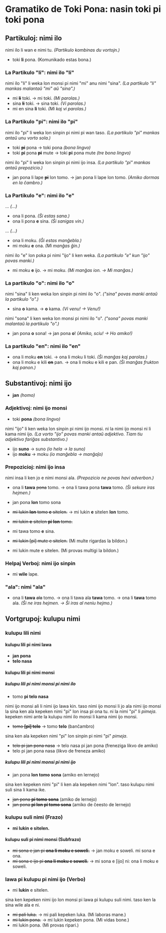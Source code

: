 # Gramatiko de Toki Pona: nasin toki pi toki pona

## Partikuloj: nimi ilo

nimi ilo li wan e nimi tu. *(Partikulo kombinas du vortojn.)*

* toki **li** pona. (Komunikado estas bona.)

### La Partikulo "li": nimi ilo "li"

nimi ilo "li" li weka lon monsi pi nimi "mi" anu nimi "sina". *(La partikulo "li" mankas malantaŭ "mi" aŭ "sina".)*

* mi ~~**li**~~ toki. → mi toki. *(Mi parolas.)*
* sina ~~**li**~~ toki. → sina toki. *(Vi parolas.)*
* mi en sina **li** toki. *(Mi kaj vi parolas.)*

### La Partikulo "pi": nimi ilo "pi"

nimi ilo "pi" li weka lon sinpin pi nimi pi wan taso. *(La partikulo "pi" mankas antaŭ unu vorto sola.)*

* toki ~~**pi**~~ pona → toki pona *(bona lingvo)*
* toki **pi** pona ~~**pi**~~ mute → toki **pi** pona mute *(tre bona lingvo)*

nimi ilo "pi" li weka lon sinpin pi nimi ijo insa. *(La partikulo "pi" mankas antaŭ prepozicio.)*

* jan pona li lape ~~**pi**~~ lon tomo. → jan pona li lape lon tomo. *(Amiko dormas en la ĉambro.)*

### La Partikulo "e": nimi ilo "e"

... *(...)*

* ona li pona. *(Ŝi estas sana.)*
* ona li pona **e** sina. *(Ŝi sanigas vin.)*

... *(...)*

* ona li moku. *(Ĝi estas manĝebla.)*
* mi moku **e** ona. *(Mi manĝas ĝin.)*

nimi ilo "e" lon poka pi nimi "ijo" li ken weka. *(La partikulo "e" kun "ijo" povas manki.)*

* mi moku **e** ijo. → mi moku. *(Mi manĝas ion. → Mi manĝas.)*

### La partikulo "o": nimi ilo "o"

nimi "sina" li ken weka lon sinpin pi nimi ilo "o". *("sina" povas manki antaŭ la partikulo "o".)*

* sina **o** kama. → **o** kama. *(Vi venu! → Venu!)*

nimi "sona" li ken weka lon monsi pi nimi ilo "o". *("sona" povas manki malantaŭ la partikulo "o".)*

* jan pona **o** sona! → jan pona **o**! *(Amiko, sciu! → Ho amiko!)*

### La partikulo "en": nimi ilo "en"

* ona li moku ~~**en**~~ toki. → ona li moku li toki. *(Ŝi manĝas kaj parolas.)*
* ona li moku e kili ~~**en**~~ pan. → ona li moku e kili e pan. *(Ŝi manĝas frukton kaj panon.)*

## Substantivoj: nimi ijo

* **jan** *(homo)*

### Adjektivoj: nimi ijo monsi

* toki **pona** *(bona lingvo)*

nimi "ijo" li ken weka lon sinpin pi nimi ijo monsi. ni la nimi ijo monsi ni li kama nimi ijo. *(La vorto "ijo" povas manki antaŭ adjektivo. Tiam tiu adjektivo fariĝas substantivo.)*

* ijo **suno** → suno *(io hela → la suno)*
* ijo **moku** → moku *(io manĝebla → manĝaĵo)*

### Prepozicioj: nimi ijo insa

nimi insa li ken jo e nimi monsi ala. *(Prepozicio ne povas havi adverbon.)*

* ona li **tawa** ~~pona~~ tomo. → ona li tawa pona **tawa** tomo. *(Ŝi sekure iras hejmen.)*



* jan pona **lon** tomo sona
* ~~mi lukin **lon** tomo **e** sitelen.~~ → mi lukin **e** sitelen **lon** tomo.
* ~~mi lukin **e** sitelen **pi** **lon** tomo.~~
* mi tawa tomo **e** sina.
* ~~mi lukin [pi] mute e sitelen.~~ (Mi multe rigardas la bildon.)
* mi lukin mute e sitelen. (Mi provas multigi la bildon.)

### Helpaj Verboj: nimi ijo sinpin

* mi **wile** lape.

### "ala": nimi "ala"

* ona li **tawa** ~~ala~~ tomo. → ona li tawa ala **tawa** tomo. → ona li **tawa** tomo ala. *(Ŝi ne iras hejmen. → Ŝi iras al neniu hejmo.)*


## Vortgrupoj: kulupu nimi

### kulupu lili nimi

#### kulupu lili pi nimi lawa

* **jan pona**
* **telo nasa**

#### kulupu lili pi nimi monsi

##### kulupu lili pi nimi monsi pi nimi ilo

* tomo **pi telo nasa**

nimi ijo monsi ali li nimi ijo lawa kin. taso nimi ijo monsi li jo ala nimi ijo monsi la sina ken ala kepeken nimi "pi" lon insa pi ona tu. ni la nimi "pi" li *pimeja*. kepeken nimi ante la kulupu nimi ilo monsi li kama nimi ijo monsi.

* ~~tomo **[pi] telo**~~ → tomo **telo** (banĉambro)

sina ken ala kepeken nimi "pi" lon sinpin pi nimi "pi" *pimeja*.

* ~~telo pi jan pona nasa~~ → telo nasa pi jan pona (freneziga likvo de amiko)
* telo pi jan pona nasa (likvo de freneza amiko)

##### kulupu lili pi nimi monsi pi nimi ijo

* jan pona **lon tomo sona** (amiko en lernejo)

sina ken kepeken nimi "pi" li ken ala kepeken nimi "lon". taso kulupu nimi suli sina li kama ike.

* ~~jan pona **pi tomo sona**~~ (amiko de lernejo)
* ~~jan pona **pi lon pi tomo sona**~~ (amiko de ĉeesto de lernejo)

### kulupu suli nimi (Frazo)

* **mi lukin e sitelen.**

#### kulupu suli pi nimi monsi (Subfrazo)

* ~~mi sona e jan pi **ona li moku e soweli.**~~ → jan moku e soweli. mi sona e ona.
* ~~mi sona e ijo pi **ona li moku e soweli.**~~ → mi sona e [ijo] ni: ona li moku e soweli.

### lawa pi kulupu pi nimi ijo (Verbo)

* mi **lukin** e sitelen.

sina ken kepeken nimi ijo lon monsi pi lawa pi kulupu suli nimi. taso ken la sina wile ala e ni.

* ~~mi pali luka.~~ → mi pali kepeken luka. (Mi laboras mane.)
* ~~mi lukin pona.~~ → mi lukin kepeken pona. (Mi vidas bone.)
* mi lukin pona. (Mi provas ripari.)

